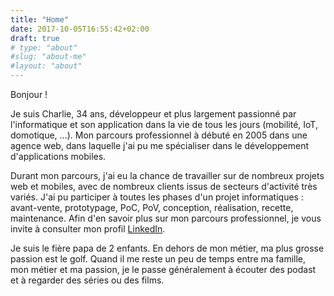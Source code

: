 ```yaml
---
title: "Home"
date: 2017-10-05T16:55:42+02:00
draft: true
# type: "about"
#slug: "about-me"
#layout: "about"
---
```

Bonjour ! 

Je suis Charlie, 34 ans, développeur et plus largement passionné par l'informatique et son application dans la vie de tous les jours (mobilité, IoT, domotique, ...). Mon parcours professionnel à débuté en 2005 dans une agence web, dans laquelle j'ai pu me spécialiser dans le développement d'applications mobiles. 

Durant mon parcours, j'ai eu la chance de travailler sur de nombreux projets web et mobiles, avec de nombreux clients issus de secteurs d'activité très variés. J'ai pu participer à toutes les phases d'un projet informatiques : avant-vente, prototypage, PoC, PoV, conception, réalisation, recette, maintenance. Afin d'en savoir plus sur mon parcours professionnel, je vous invite à consulter mon profil [LinkedIn](https://www.linkedin.com/in/chaaarly "Profil LinkedIn de Charlie Fougeray").

Je suis le fière papa de 2 enfants. En dehors de mon métier, ma plus grosse passion est le golf. Quand il me reste un peu de temps entre ma famille, mon métier et ma passion, je le passe généralement à écouter des podast et à regarder des séries ou des films.
<!--
*[IoT]: Internet of Things 
*[PoC]: Proof of Concept
*[PoV]: Proof of Value
*[R&D]: Recherche et Développement
-->
